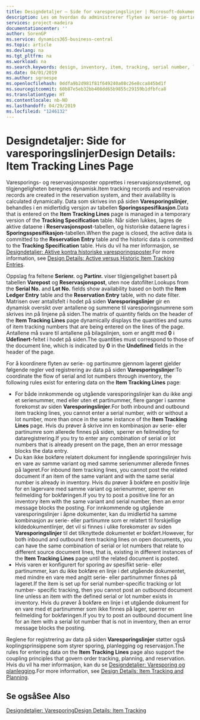 ```yaml
---
title: Designdetaljer – Side for varesporingslinjer | Microsoft-dokumentasjon
description: Les om hvordan du administrerer flyten av serie- og partinumre i lageret.
services: project-madeira
documentationcenter: ''
author: SorenGP
ms.service: dynamics365-business-central
ms.topic: article
ms.devlang: na
ms.tgt_pltfrm: na
ms.workload: na
ms.search.keywords: design, inventory, item, tracking, serial number, lot number
ms.date: 04/01/2019
ms.author: sgroespe
ms.openlocfilehash: 0ddfa9b2d981f81f649240a08c26e8cca845bd1f
ms.sourcegitcommit: 60b87e5eb32bb408dd65b9855c29159b1dfbfca8
ms.translationtype: HT
ms.contentlocale: nb-NO
ms.lasthandoff: 04/29/2019
ms.locfileid: "1246132"
---
```

# <a name="design-details-item-tracking-lines-page"></a><span data-ttu-id="d3c93-103">Designdetaljer: Side for varesporingslinjer</span><span class="sxs-lookup"><span data-stu-id="d3c93-103">Design Details: Item Tracking Lines Page</span></span>
<span data-ttu-id="d3c93-104">Varesporings- og reservasjonsposter opprettes i reservasjonssystemet, og tilgjengeligheten beregnes dynamisk.</span><span class="sxs-lookup"><span data-stu-id="d3c93-104">Item tracking records and reservation records are created in the reservation system, and their availability is calculated dynamically.</span></span> <span data-ttu-id="d3c93-105">Data som skrives inn på siden **Varesporingslinjer**, behandles i en midlertidig versjon av tabellen **Sporingsspesifikasjon**.</span><span class="sxs-lookup"><span data-stu-id="d3c93-105">Data that is entered on the **Item Tracking Lines** page is managed in a temporary version of the **Tracking Specification** table.</span></span> <span data-ttu-id="d3c93-106">Når siden lukkes, lagres de aktive dataene i **Reservasjonspost**-tabellen, og historiske dataene lagres i **Sporingsspesifikasjon**-tabellen.</span><span class="sxs-lookup"><span data-stu-id="d3c93-106">When the page is closed, the active data is committed to the **Reservation Entry** table and the historic data is committed to the **Tracking Specification** table.</span></span> <span data-ttu-id="d3c93-107">Hvis du vil ha mer informasjon, se [Designdetaljer: Aktive kontra historiske varesporingsposter](design-details-active-versus-historic-item-tracking-entries.md).</span><span class="sxs-lookup"><span data-stu-id="d3c93-107">For more information, see [Design Details: Active versus Historic Item Tracking Entries](design-details-active-versus-historic-item-tracking-entries.md).</span></span>  
  
<span data-ttu-id="d3c93-108">Oppslag fra feltene **Serienr.** og **Partinr.** viser tilgjengelighet basert på tabellen **Varepost** og **Reservasjonspost**, uten noe datofilter.</span><span class="sxs-lookup"><span data-stu-id="d3c93-108">Lookups from the **Serial No.** and **Lot No.** fields show availability based on both the **Item Ledger Entry** table and the **Reservation Entry** table, with no date filter.</span></span> <span data-ttu-id="d3c93-109">Matrisen over antallsfelt i hodet på siden **Varesporingslinjer** gir en dynamisk oversikt over antallene og summene til varesporingsnumrene som skrives inn på linjene på siden.</span><span class="sxs-lookup"><span data-stu-id="d3c93-109">The matrix of quantity fields on the header of the **Item Tracking Lines** page dynamically displays the quantities and sums of item tracking numbers that are being entered on the lines of the page.</span></span> <span data-ttu-id="d3c93-110">Antallene må svare til antallene på bilagslinjen, som er angitt med **0** i **Udefinert**-feltet i hodet på siden.</span><span class="sxs-lookup"><span data-stu-id="d3c93-110">The quantities must correspond to those of the document line, which is indicated by **0** in the **Undefined** fields in the header of the page.</span></span>  
  
<span data-ttu-id="d3c93-111">For å koordinere flyten av serie- og partinumre gjennom lageret gjelder følgende regler ved registrering av data på siden **Varesporingslinjer**:</span><span class="sxs-lookup"><span data-stu-id="d3c93-111">To coordinate the flow of serial and lot numbers through inventory, the following rules exist for entering data on the **Item Tracking Lines** page:</span></span>  
  
* <span data-ttu-id="d3c93-112">For både innkommende og utgående varesporingslinjer kan du ikke angi et serienummer, med eller uten et partinummer, flere ganger i samme forekomst av siden **Varesporingslinjer**.</span><span class="sxs-lookup"><span data-stu-id="d3c93-112">For both inbound and outbound item tracking lines, you cannot enter a serial number, with or without a lot number, more than once in the same instance of the **Item Tracking Lines** page.</span></span> <span data-ttu-id="d3c93-113">Hvis du prøver å skrive inn en kombinasjon av serie- eller partinumre som allerede finnes på siden, sperrer en feilmelding for dataregistrering.</span><span class="sxs-lookup"><span data-stu-id="d3c93-113">If you try to enter any combination of serial or lot numbers that is already present on the page, then an error message blocks the data entry.</span></span>  
* <span data-ttu-id="d3c93-114">Du kan ikke bokføre relatert dokument for inngående sporingslinjer hvis en vare av samme variant og med samme serienummer allerede finnes på lageret.</span><span class="sxs-lookup"><span data-stu-id="d3c93-114">For inbound item tracking lines, you cannot post the related document if an item of the same variant and with the same serial number is already in inventory.</span></span> <span data-ttu-id="d3c93-115">Hvis du prøver å bokføre en positiv linje for en lagervare med samme variant og serienummer, sperrer en feilmelding for bokføringen.</span><span class="sxs-lookup"><span data-stu-id="d3c93-115">If you try to post a positive line for an inventory item with the same variant and serial number, then an error message blocks the posting.</span></span> <span data-ttu-id="d3c93-116">For innkommende og utgående varesporingslinjer i åpne dokumenter, kan du imidlertid ha samme kombinasjon av serie- eller partinumre som er relatert til forskjellige kildedokumentlinjer, det vil si finnes i ulike forekomster av siden **Varesporingslinjer** til det tilknyttede dokumentet er bokført.</span><span class="sxs-lookup"><span data-stu-id="d3c93-116">However, for both inbound and outbound item tracking lines on open documents, you can have the same combination of serial or lot numbers that relate to different source document lines, that is, existing in different instances of the **Item Tracking Lines** page until the related document is posted.</span></span>  
* <span data-ttu-id="d3c93-117">Hvis varen er konfigurert for sporing av spesifikt serie- eller partinummer, kan du ikke bokføre en linje i det utgående dokumentet, med mindre en vare med angitt serie- eller partinummer finnes på lageret.</span><span class="sxs-lookup"><span data-stu-id="d3c93-117">If the item is set up for serial number-specific tracking or lot number- specific tracking, then you cannot post an outbound document line unless an item with the defined serial or lot number exists in inventory.</span></span> <span data-ttu-id="d3c93-118">Hvis du prøver å bokføre en linje i et utgående dokument for en vare med et partinummer som ikke finnes på lager, sperrer en feilmelding for bokføringen.</span><span class="sxs-lookup"><span data-stu-id="d3c93-118">If you try to post an outbound document line for an item with a serial lot number that is not in inventory, then an error message blocks the posting.</span></span>  
  
<span data-ttu-id="d3c93-119">Reglene for registrering av data på siden **Varesporingslinjer** støtter også koplingsprinsippene som styrer sporing, planlegging og reservasjon.</span><span class="sxs-lookup"><span data-stu-id="d3c93-119">The rules for entering data on the **Item Tracking Lines** page also support the coupling principles that govern order tracking, planning, and reservation.</span></span> <span data-ttu-id="d3c93-120">Hvis du vil ha mer informasjon, kan du se [Designdetaljer: Varesporing og planlegging](design-details-item-tracking-and-planning.md).</span><span class="sxs-lookup"><span data-stu-id="d3c93-120">For more information, see [Design Details: Item Tracking and Planning](design-details-item-tracking-and-planning.md).</span></span>  
  
## <a name="see-also"></a><span data-ttu-id="d3c93-121">Se også</span><span class="sxs-lookup"><span data-stu-id="d3c93-121">See Also</span></span>  
[<span data-ttu-id="d3c93-122">Designdetaljer: Varesporing</span><span class="sxs-lookup"><span data-stu-id="d3c93-122">Design Details: Item Tracking</span></span>](design-details-item-tracking.md)